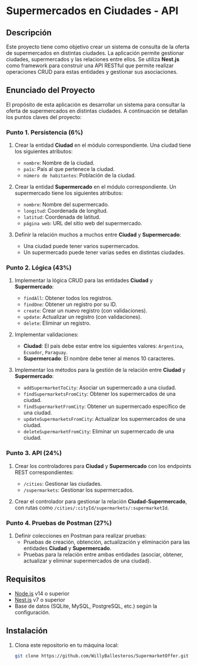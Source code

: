 # Supermercados en Ciudades - API

## Descripción

Este proyecto tiene como objetivo crear un sistema de consulta de la oferta de supermercados en distintas ciudades. La aplicación permite gestionar ciudades, supermercados y las relaciones entre ellos. Se utiliza **Nest.js** como framework para construir una API RESTful que permite realizar operaciones CRUD para estas entidades y gestionar sus asociaciones.

## Enunciado del Proyecto

El propósito de esta aplicación es desarrollar un sistema para consultar la oferta de supermercados en distintas ciudades. A continuación se detallan los puntos claves del proyecto:

### Punto 1. Persistencia (6%)

1. Crear la entidad **Ciudad** en el módulo correspondiente. Una ciudad tiene los siguientes atributos:
   - `nombre`: Nombre de la ciudad.
   - `país`: País al que pertenece la ciudad.
   - `número de habitantes`: Población de la ciudad.

2. Crear la entidad **Supermercado** en el módulo correspondiente. Un supermercado tiene los siguientes atributos:
   - `nombre`: Nombre del supermercado.
   - `longitud`: Coordenada de longitud.
   - `latitud`: Coordenada de latitud.
   - `página web`: URL del sitio web del supermercado.

3. Definir la relación muchos a muchos entre **Ciudad** y **Supermercado**:
   - Una ciudad puede tener varios supermercados.
   - Un supermercado puede tener varias sedes en distintas ciudades.

### Punto 2. Lógica (43%)

1. Implementar la lógica CRUD para las entidades **Ciudad** y **Supermercado**:
   - `findAll`: Obtener todos los registros.
   - `findOne`: Obtener un registro por su ID.
   - `create`: Crear un nuevo registro (con validaciones).
   - `update`: Actualizar un registro (con validaciones).
   - `delete`: Eliminar un registro.

2. Implementar validaciones:
   - **Ciudad**: El país debe estar entre los siguientes valores: `Argentina`, `Ecuador`, `Paraguay`.
   - **Supermercado**: El nombre debe tener al menos 10 caracteres.

3. Implementar los métodos para la gestión de la relación entre **Ciudad** y **Supermercado**:
   - `addSupermarketToCity`: Asociar un supermercado a una ciudad.
   - `findSupermarketsFromCity`: Obtener los supermercados de una ciudad.
   - `findSupermarketFromCity`: Obtener un supermercado específico de una ciudad.
   - `updateSupermarketsFromCity`: Actualizar los supermercados de una ciudad.
   - `deleteSupermarketFromCity`: Eliminar un supermercado de una ciudad.

### Punto 3. API (24%)

1. Crear los controladores para **Ciudad** y **Supermercado** con los endpoints REST correspondientes:
   - `/cities`: Gestionar las ciudades.
   - `/supermarkets`: Gestionar los supermercados.

2. Crear el controlador para gestionar la relación **Ciudad-Supermercado**, con rutas como `/cities/:cityId/supermarkets/:supermarketId`.

### Punto 4. Pruebas de Postman (27%)

1. Definir colecciones en Postman para realizar pruebas:
   - Pruebas de creación, obtención, actualización y eliminación para las entidades **Ciudad** y **Supermercado**.
   - Pruebas para la relación entre ambas entidades (asociar, obtener, actualizar y eliminar supermercados de una ciudad).

## Requisitos

- [Node.js](https://nodejs.org/) v14 o superior
- [Nest.js](https://nestjs.com/) v7 o superior
- Base de datos (SQLite, MySQL, PostgreSQL, etc.) según la configuración.

## Instalación

1. Clona este repositorio en tu máquina local:

   ```bash
   git clone https://github.com/WillyBallesteros/SupermarketOffer.git
   



